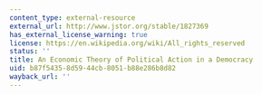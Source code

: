```yaml
---
content_type: external-resource
external_url: http://www.jstor.org/stable/1827369
has_external_license_warning: true
license: https://en.wikipedia.org/wiki/All_rights_reserved
status: ''
title: An Economic Theory of Political Action in a Democracy
uid: b87f5435-8d59-44cb-8051-b88e286b8d82
wayback_url: ''
---
```

